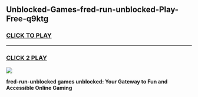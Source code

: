 
## Unblocked-Games-fred-run-unblocked-Play-Free-q9ktg
<h3>
<a href="https://premium76.site?title=fred-run-unblocked&ref=20M">CLICK TO PLAY</a></h3>
<hr>

<h3>
<a href="https://premium76.site?title=fred-run-unblocked&ref=20M">CLICK 2 PLAY</a>
  
</h3>

<a href="https://premium76.site?title=fred-run-unblocked&ref=19M"><img src="https://clearcache.store/games.png"></a>


**fred-run-unblocked games unblocked: Your Gateway to Fun and Accessible Online Gaming**
